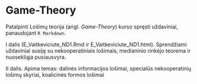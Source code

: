 # Game-Theory

Patalpinti Lošimų teorija (angl. *Game-Theory*) kurso spręsti uždaviniai, panaudojant `R Markdown`.

I dalis (E_Vaitkeviciute_ND1.Rmd ir E_Vaitkeviciute_ND1.html). Sprendžiami uždaviniai susiję su nekooperatiniais lošimais, medianinio rinkėjo teorema ir nuosekliąja pusiausvyra.

II dalis. Apima temas: dalinės informacijos lošimai, specialūs nekooperatinių lošimų skyriai, koalicinės formos lošimai
